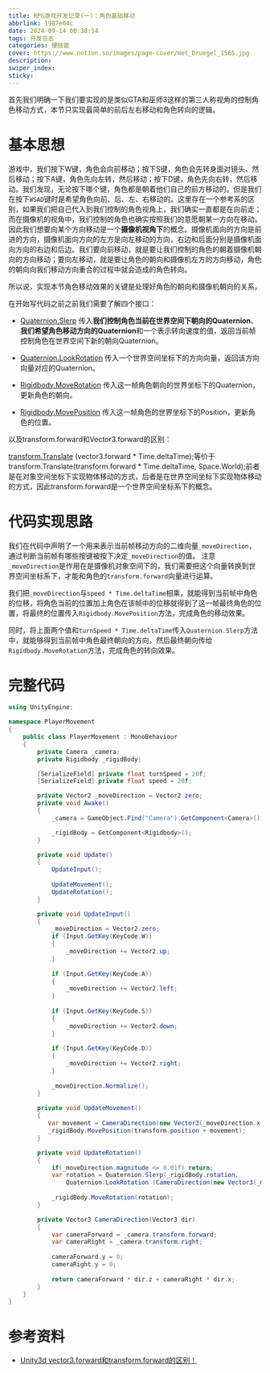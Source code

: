 ```yaml
---
title: RPG游戏开发记录(一)：角色基础移动
abbrlink: 1987e04c
date: 2024-09-14 00:38:54
tags: 开发日志
categories: 硬技能
cover: https://www.notion.so/images/page-cover/met_bruegel_1565.jpg
description:
swiper_index:
sticky:
---
```


首先我们明确一下我们要实现的是类似GTA和巫师3这样的第三人称视角的控制角色移动方式，本节只实现最简单的前后左右移动和角色转向的逻辑。

# 基本思想

游戏中，我们按下W键，角色会向前移动；按下S键，角色会先转身面对镜头，然后移动；按下A键，角色先向左转，然后移动；按下D键，角色先向右转，然后移动。我们发现，无论按下哪个键，角色都是朝着他们自己的前方移动的。但是我们在按下`WSAD`键时是希望角色向前、后、左、右移动的。这里存在一个参考系的区别，如果我们把自己代入到我们控制的角色视角上，我们确实一直都是在向前走；而在摄像机的视角中，我们控制的角色也确实按照我们的意愿朝某一方向在移动。因此我们想要向某个方向移动是一个**摄像机视角下**的概念。摄像机面向的方向是前进的方向，摄像机面向方向的左方是向左移动的方向，右边和后面分别是摄像机面向方向的右边和后边。我们要向前移动，就是要让我们控制的角色的朝着摄像机朝向的方向移动；要向左移动，就是要让角色的朝向和摄像机左方的方向移动，角色的朝向向我们移动方向重合的过程中就会造成的角色转向。

所以说，实现本节角色移动效果的关键是处理好角色的朝向和摄像机朝向的关系。

在开始写代码之前之前我们需要了解四个接口：

- [Quaternion.Slerp](https://docs.unity3d.com/ScriptReference/Quaternion.Slerp.html)
  传入**我们控制角色当前在世界空间下朝向的Quaternion**、**我们希望角色移动方向的Quaternion**和一个表示转向速度的值，返回当前帧控制角色在世界空间下新的朝向Quaternion。

- [Quaternion.LookRotation](https://docs.unity3d.com/ScriptReference/Quaternion.LookRotation.html)
  传入一个世界空间坐标下的方向向量，返回该方向向量对应的Quaternion。

- [Rigidbody.MoveRotation](https://docs.unity3d.com/ScriptReference/Rigidbody.MoveRotation.html)
  传入这一帧角色朝向的世界坐标下的Quaternion，更新角色的朝向。
  
- [Rigidbody.MovePosition](https://docs.unity3d.com/ScriptReference/Rigidbody.MovePosition.html)
  传入这一帧角色的世界坐标下的Position，更新角色的位置。

以及transform.forward和Vector3.forward的区别：

[transform.Translate](https://docs.unity3d.com/ScriptReference/Transform.Translate.html)
(vector3.forward * Time.deltaTime);等价于 transform.Translate(transform.forward * Time.deltaTime, Space.World);前者是在对象空间坐标下实现物体移动的方式，后者是在世界空间坐标下实现物体移动的方式，因此transform.forward是一个世界空间坐标系下的概念。

# 代码实现思路

我们在代码中声明了一个用来表示当前帧移动方向的二维向量`_moveDirection`，通过判断当前帧有哪些按键被按下决定`_moveDirection`的值。
注意`_moveDirection`是作用在是摄像机对象空间下的，我们需要把这个向量转换到世界空间坐标系下，才能和角色的`transform.forward`向量进行运算。

我们把`_moveDirection`与`speed * Time.deltaTime`相乘，就能得到当前帧中角色的位移，将角色当前的位置加上角色在该帧中的位移就得到了这一帧最终角色的位置，将最终的位置传入`Rigidbody.MovePosition`方法，完成角色的移动效果。

同时，将上面两个值和`turnSpeed * Time.deltaTime`传入`Quaternion.Slerp`方法中，就能够得到当前帧中角色最终朝向的方向，然后最终朝向传给`Rigidbody.MoveRotation`方法，完成角色的转向效果。

# 完整代码

```C#
using UnityEngine;

namespace PlayerMovement
{
    public class PlayerMovement : MonoBehaviour
    {
        private Camera _camera;
        private Rigidbody _rigidBody;

        [SerializeField] private float turnSpeed = 20f;
        [SerializeField] private float speed = 20f;

        private Vector2 _moveDirection = Vector2.zero;
        private void Awake()
        {
            _camera = GameObject.Find("Camera").GetComponent<Camera>();

            _rigidBody = GetComponent<Rigidbody>();
        }

        private void Update()
        {
            UpdateInput();
         
            UpdateMovement();
            UpdateRotation();
        }

        private void UpdateInput()
        {
            _moveDirection = Vector2.zero;
            if (Input.GetKey(KeyCode.W))
            {
                _moveDirection += Vector2.up;
            }
            
            if (Input.GetKey(KeyCode.A))
            {
                _moveDirection += Vector2.left;
            }
            
            if (Input.GetKey(KeyCode.S))
            {
                _moveDirection += Vector2.down;
            }
            
            if (Input.GetKey(KeyCode.D))
            {
                _moveDirection += Vector2.right;
            }
            
            _moveDirection.Normalize();
        }
        
        private void UpdateMovement()
        {
           var movement = CameraDirection(new Vector3(_moveDirection.x, 0, _moveDirection.y)) * speed * Time.deltaTime;
           _rigidBody.MovePosition(transform.position + movement);
        }

        private void UpdateRotation()
        {
            if(_moveDirection.magnitude <= 0.01f) return;
            var rotation = Quaternion.Slerp(_rigidBody.rotation,
                Quaternion.LookRotation (CameraDirection(new Vector3(_moveDirection.x, 0, _moveDirection.y))), turnSpeed * Time.deltaTime);
            
            _rigidBody.MoveRotation(rotation);
        }

        private Vector3 CameraDirection(Vector3 dir)
        {
            var cameraForward = _camera.transform.forward;
            var cameraRight = _camera.transform.right;
            
            cameraForward.y = 0;
            cameraRight.y = 0;
            
            return cameraForward * dir.z + cameraRight * dir.x;
        }
    }
}
```

# 参考资料

- [Unity3d vector3.forward和transform.forward的区别！](https://blog.csdn.net/kaluluosi111/article/details/17206655?spm=1001.2101.3001.6650.2&utm_medium=distribute.pc_relevant.none-task-blog-2%7Edefault%7ECTRLIST%7ERate-2-17206655-blog-78846299.235%5Ev43%5Econtrol&depth_1-utm_source=distribute.pc_relevant.none-task-blog-2%7Edefault%7ECTRLIST%7ERate-2-17206655-blog-78846299.235%5Ev43%5Econtrol&utm_relevant_index=5)
